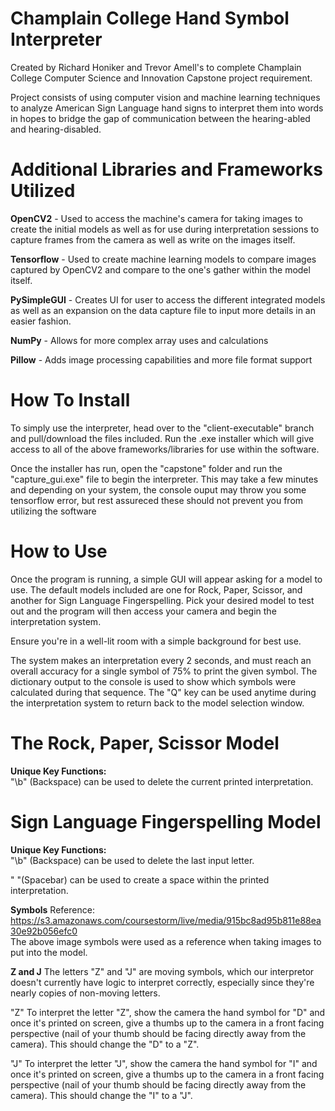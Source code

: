# Champlain College Hand Symbol Interpreter
Created by Richard Honiker and Trevor Amell's to complete Champlain College Computer Science and Innovation Capstone project requirement.

Project consists of using computer vision and machine learning techniques to analyze American Sign Language hand signs to interpret them into words in hopes to bridge the gap of communication between the hearing-abled and hearing-disabled.

# Additional Libraries and Frameworks Utilized
**OpenCV2** - Used to access the machine's camera for taking images to create the initial models as well as for use during interpretation sessions to capture frames from the camera as well as write on the images itself.

**Tensorflow** - Used to create machine learning models to compare images captured by OpenCV2 and compare to the one's gather within the model itself.

**PySimpleGUI** - Creates UI for user to access the different integrated models as well as an expansion on the data capture file to input more details in an easier fashion.

**NumPy** - Allows for more complex array uses and calculations

**Pillow** - Adds image processing capabilities and more file format support

# How To Install
To simply use the interpreter, head over to the "client-executable" branch and pull/download the files included. Run the .exe installer which will give access to all of the above frameworks/libraries for use within the software.

Once the installer has run, open the "capstone" folder and run the "capture_gui.exe" file to begin the interpreter. This may take a few minutes and depending on your system, the console ouput may throw you some tensorflow error, but rest assureced these should not prevent you from utilizing the software

# How to Use
Once the program is running, a simple GUI will appear asking for a model to use. The default models included are one for Rock, Paper, Scissor, and another for Sign Language Fingerspelling. Pick your desired model to test out and the program will then access your camera and begin the interpretation system.

Ensure you're in a well-lit room with a simple background for best use.

The system makes an interpretation every 2 seconds, and must reach an overall accuracy for a single symbol of 75% to print the given symbol. The dictionary output to the console is used to show which symbols were calculated during that sequence. The "Q" key can be used anytime during the interpretation system to return back to the model selection window.

# The Rock, Paper, Scissor Model
**Unique Key Functions:**<br/>
"\b" (Backspace) can be used to delete the current printed interpretation.

# Sign Language Fingerspelling Model
**Unique Key Functions:**<br/>
"\b" (Backspace) can be used to delete the last input letter.

" "(Spacebar) can be used to create a space within the printed interpretation.

**Symbols**
Reference: https://s3.amazonaws.com/coursestorm/live/media/915bc8ad95b811e88ea30e92b056efc0 <br/>
The above image symbols were used as a reference when taking images to put into the model.

**Z and J**
The letters "Z" and "J" are moving symbols, which our interpretor doesn't currently have logic to interpret correctly, especially since they're nearly copies of non-moving letters.

"Z"
To interpret the letter "Z", show the camera the hand symbol for "D" and once it's printed on screen, give a thumbs up to the camera in a front facing perspective (nail of your thumb should be facing directly away from the camera). This should change the "D" to a "Z".

"J"
To interpret the letter "J", show the camera the hand symbol for "I" and once it's printed on screen, give a thumbs up to the camera in a front facing perspective (nail of your thumb should be facing directly away from the camera). This should change the "I" to a "J".

